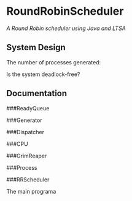 RoundRobinScheduler
===================

*A Round Robin scheduler using Java and LTSA*

System Design
-------------

The number of processes generated:

Is the system deadlock-free?


Documentation
-------------

###ReadyQueue


###Generator


###Dispatcher


###CPU


###GrimReaper


###Process


###RRScheduler

The main programa
